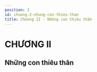 ```yaml
---
position: 2
id: chuong-2-nhung-con-thieu-than
title: Chương II - Những con thiêu thân
---
```


# CHƯƠNG II

## Những con thiêu thân
